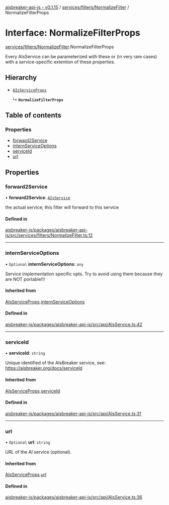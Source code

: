 [aisbreaker-api-js - v0.1.15](../README.md) / [services/filters/NormalizeFilter](../modules/services_filters_NormalizeFilter.md) / NormalizeFilterProps

# Interface: NormalizeFilterProps

[services/filters/NormalizeFilter](../modules/services_filters_NormalizeFilter.md).NormalizeFilterProps

Every AIsService can be parameterized with these 
or (in very rare cases) with a service-specific extention of these properties.

## Hierarchy

- [`AIsServiceProps`](api_AIsService.AIsServiceProps.md)

  ↳ **`NormalizeFilterProps`**

## Table of contents

### Properties

- [forward2Service](services_filters_NormalizeFilter.NormalizeFilterProps.md#forward2service)
- [internServiceOptions](services_filters_NormalizeFilter.NormalizeFilterProps.md#internserviceoptions)
- [serviceId](services_filters_NormalizeFilter.NormalizeFilterProps.md#serviceid)
- [url](services_filters_NormalizeFilter.NormalizeFilterProps.md#url)

## Properties

### forward2Service

• **forward2Service**: [`AIsService`](api_AIsService.AIsService.md)

the actual service; this filter will forward to this service

#### Defined in

[aisbreaker-js/packages/aisbreaker-api-js/src/services/filters/NormalizeFilter.ts:12](https://github.com/aisbreaker/aisbreaker-js/blob/develop/packages/aisbreaker-api-js/src/services/filters/NormalizeFilter.ts#L12)

___

### internServiceOptions

• `Optional` **internServiceOptions**: `any`

Service implementation specific opts.
Try to avoid using them because they are NOT portable!!!

#### Inherited from

[AIsServiceProps](api_AIsService.AIsServiceProps.md).[internServiceOptions](api_AIsService.AIsServiceProps.md#internserviceoptions)

#### Defined in

[aisbreaker-js/packages/aisbreaker-api-js/src/api/AIsService.ts:42](https://github.com/aisbreaker/aisbreaker-js/blob/develop/packages/aisbreaker-api-js/src/api/AIsService.ts#L42)

___

### serviceId

• **serviceId**: `string`

Unique identified of the AIsBreaker service,
see: https://aisbreaker.org/docs/serviceId

#### Inherited from

[AIsServiceProps](api_AIsService.AIsServiceProps.md).[serviceId](api_AIsService.AIsServiceProps.md#serviceid)

#### Defined in

[aisbreaker-js/packages/aisbreaker-api-js/src/api/AIsService.ts:31](https://github.com/aisbreaker/aisbreaker-js/blob/develop/packages/aisbreaker-api-js/src/api/AIsService.ts#L31)

___

### url

• `Optional` **url**: `string`

URL of the AI service (optional).

#### Inherited from

[AIsServiceProps](api_AIsService.AIsServiceProps.md).[url](api_AIsService.AIsServiceProps.md#url)

#### Defined in

[aisbreaker-js/packages/aisbreaker-api-js/src/api/AIsService.ts:36](https://github.com/aisbreaker/aisbreaker-js/blob/develop/packages/aisbreaker-api-js/src/api/AIsService.ts#L36)

